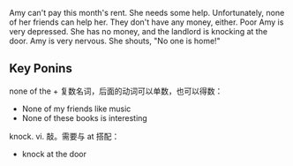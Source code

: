 Amy can't pay this month's rent. She needs some help. Unfortunately, none of her friends can help her. They don't have any money, either.
Poor Amy is very depressed. She has no money, and the landlord is knocking at the door. Amy is very nervous. She shouts, "No one is home!"

## Key Ponins
none of the + 复数名词，后面的动词可以单数，也可以得数：
- None of my friends like music
- None of these books is interesting

knock. vi. 敲。需要与 at 搭配：
- knock at the door
